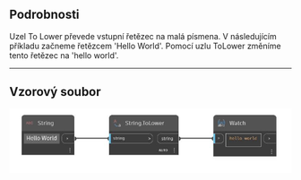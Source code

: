 ## Podrobnosti
Uzel To Lower převede vstupní řetězec na malá písmena. V následujícím příkladu začneme řetězcem 'Hello World'. Pomocí uzlu ToLower změníme tento řetězec na 'hello world'.
___
## Vzorový soubor

![ToLower](./DSCore.String.ToLower_img.jpg)

